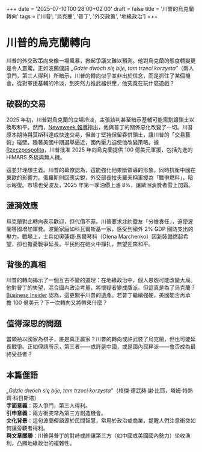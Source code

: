 +++
date = '2025-07-10T00:28:00+02:00'
draft = false
title = '川普的烏克蘭轉向'
tags = ['川普', '烏克蘭', '普丁', '外交政策', '地緣政治']
+++

# 川普的烏克蘭轉向

川普的外交政策向來像一場風暴，掀起爭議又難以預測。他對烏克蘭的態度轉變更是令人震驚。正如波蘭俚語 *„Gdzie dwóch się bije, tam trzeci korzysta”*（兩人爭鬥，第三人得利）所暗示，川普的轉向似乎並非出於信念，而是抓住了某個機會。從對軍援基輔的冷淡，到突然力推武器供應，他究竟在玩什麼遊戲？

## 破裂的交易

2025 年初，川普對烏克蘭的立場冷淡，主張談判甚至暗示基輔可能需割讓領土以換取和平。然而，[Newsweek 報導](https://www.newsweek.pl/swiat/dlaczego-trump-zmienia-zdanie-w-sprawie-ukrainy-jest-niezadowolony-z-putina/zctdvd4)指出，他與普丁的關係惡化改變了一切。川普原本期待與莫斯科達成快速交易，但普丁堅持保留吞併領土，讓川普的「交易藝術」碰壁。隨著美國中期選舉逼近，國內壓力迫使他改變策略。據 [Rzeczpospolita](https://www.rp.pl/polityka/art42673451-donald-trump-zmienil-zdanie-w-sprawie-ukrainy-jak-wygladaly-kulisy-decyzji)，川普批准 2025 年向烏克蘭提供 100 億美元軍援，包括先進的 HIMARS 系統與無人機。

這並非理想主義。川普的幕僚認為，這能強化他果斷領導的形象，同時抗衡中國在東歐的影響力。俄羅斯則回應尖銳，外交部長拉夫羅夫稱軍援為「戰爭燃料」，暗示報復。市場也受波及，2025 年第一季油價上漲 8%，讓歐洲消費者雪上加霜。

## 漣漪效應

烏克蘭對此轉向表示歡迎，但代價不菲。川普要求北約盟友「分擔責任」，迫使波蘭等國增加軍費。波蘭家庭如科瓦爾斯基一家，感受到額外 2% GDP 國防支出的壓力。戰場上，士兵如奧蓮娜·馬爾琴科（Olena Marchenko）因新裝備燃起希望，卻也擔憂戰爭延長。平民則在砲火中掙扎，無望迎來和平。

## 背後的真相

川普的轉向揭示了一個亙古不變的道理：在地緣政治中，個人恩怨可能改變大局。他對普丁的失望，混合國內政治考量，將懷疑者變成鷹派。但這真是為了烏克蘭？[Business Insider](https://businessinsider.com.pl/wiadomosci/rosja-o-dostawach-broni-dla-kijowa-sprzyjaja-kontynuowaniu-dzialan-zbrojnych/0f3fjfp) 認為，這更關乎川普的遺產。若普丁繼續強硬，美國能否再承擔 100 億美元？下一次轉向又將帶來什麼？

## 值得深思的問題

當領袖以國家為棋子，誰是真正贏家？川普的轉向或許武裝了烏克蘭，但也可能延長戰爭。正如俚語所示，第三者——或許是中國，或是國內民粹派——會否成為最終受益者？

## 本篇俚語

*„Gdzie dwóch się bije, tam trzeci korzysta”*（格傑·德武赫·謝·比耶，塔姆·特熱齊·科日斯塔）  
**字面意義**：兩人爭鬥，第三人得利。  
**引申意義**：兩方衝突常為第三方創造機會。  
**文化背景**：這句波蘭俚語源於民間智慧，常用於政治或商業，提醒人們注意衝突如何讓旁觀者得利。  
**與文章關聯**：川普與普丁的對峙或許讓第三方（如中國或美國國內勢力）坐收漁利，凸顯地緣政治的複雜性。